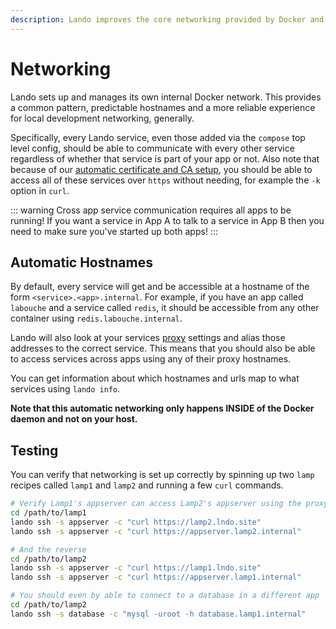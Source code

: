 ```yaml
---
description: Lando improves the core networking provided by Docker and Docker Compose so it is more useful in the local development context and lets containers talk to each other even across applications.
---
```


# Networking

Lando sets up and manages its own internal Docker network. This provides a common pattern, predictable hostnames and a more reliable experience for local development networking, generally.

Specifically, every Lando service, even those added via the `compose` top level config, should be able to communicate with every other service regardless of whether that service is part of your app or not.  Also note that because of our [automatic certificate and CA setup](./security.md), you should be able to access all of these services over `https` without needing, for example the `-k` option in `curl`.

::: warning Cross app service communication requires all apps to be running!
If you want a service in App A to talk to a service in App B then you need to make sure you've started up both apps!
:::

## Automatic Hostnames

By default, every service will get and be accessible at a hostname of the form `<service>.<app>.internal`. For example, if you have an app called `labouche` and a service called `redis`, it should be accessible from any other container using `redis.labouche.internal`.

Lando will also look at your services [proxy](./proxy.md) settings and alias those addresses to the correct service. This means that you should also be able to access services across apps using any of their proxy hostnames.

You can get information about which hostnames and urls map to what services using `lando info`.

**Note that this automatic networking only happens INSIDE of the Docker daemon and not on your host.**

## Testing

You can verify that networking is set up correctly by spinning up two `lamp` recipes called `lamp1` and `lamp2` and running a few `curl` commands.

```bash
# Verify Lamp1's appserver can access Lamp2's appserver using the proxy and .internal addresses
cd /path/to/lamp1
lando ssh -s appserver -c "curl https://lamp2.lndo.site"
lando ssh -s appserver -c "curl https://appserver.lamp2.internal"

# And the reverse
cd /path/to/lamp2
lando ssh -s appserver -c "curl https://lamp1.lndo.site"
lando ssh -s appserver -c "curl https://appserver.lamp1.internal"

# You should even by able to connect to a database in a different app
cd /path/to/lamp2
lando ssh -s database -c "mysql -uroot -h database.lamp1.internal"
```

<RelatedGuides tag="Networking"/>
